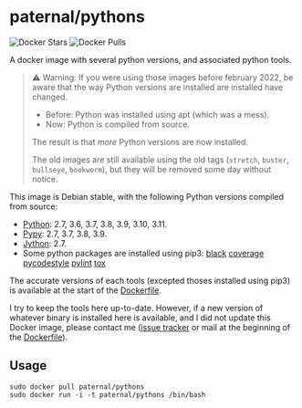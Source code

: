 paternal/pythons
================

![Docker Stars](https://badgen.net/docker/stars/paternal/pythons?icon=docker&label=stars)
![Docker Pulls](https://badgen.net/docker/pulls/paternal/pythons?icon=docker&label=pulls)

A docker image with several python versions, and associated python tools.

> ⚠ Warning: If you were using those images before february 2022, be aware that the way Python versions are installed are installed have changed.
>
> - Before: Python was installed using apt (which was a mess).
> - Now: Python is compiled from source.
>
> The result is that *more* Python versions are now installed.
>
> The old images are still available using the old tags (`stretch`, `buster`, `bullseye`, `bookworm`), but they will be removed some day without notice.

This image is Debian stable, with the following Python versions compiled from source:

- [Python](https://www.python.org/downloads/):
  2.7,
  3.6,
  3.7,
  3.8,
  3.9,
  3.10,
  3.11.
- [Pypy](https://www.pypy.org/download.html):
  2.7,
  3.7,
  3.8,
  3.9.
- [Jython](https://www.jython.org/download):
  2.7.
- Some python packages are installed using pip3:
  [black](https://pypi.python.org/pypi/black)
  [coverage](https://pypi.python.org/pypi/coverage)
  [pycodestyle](https://pypi.python.org/pypi/pycodestyle)
  [pylint](https://pypi.python.org/pypi/pylint)
  [tox](https://pypi.python.org/pypi/tox)

The accurate versions of each tools (excepted thoses installed using pip3) is available at the start of the [Dockerfile](https://framagit.org/spalax/docker-pythons/-/blob/main/Dockerfile).

I try to keep the tools here up-to-date. However, if a new version of whatever binary is installed here is available, and I did not update this Docker image, please contact me ([issue tracker](https://framagit.org/spalax/docker-pythons/-/issues) or mail at the beginning of the [Dockerfile](https://framagit.org/spalax/docker-pythons/-/blob/main/Dockerfile)).

## Usage

    sudo docker pull paternal/pythons
    sudo docker run -i -t paternal/pythons /bin/bash
